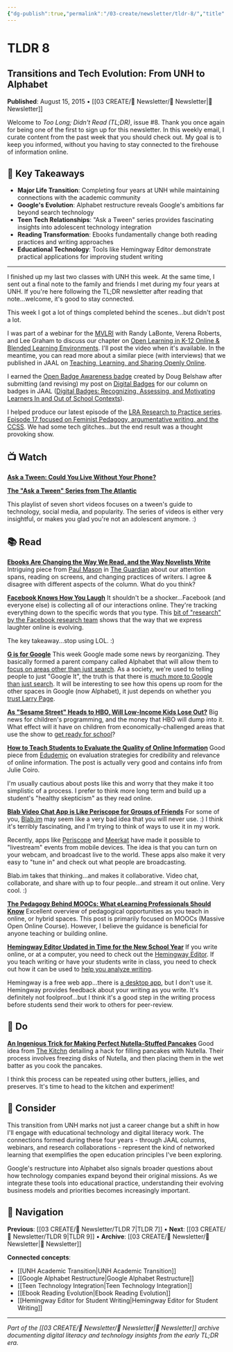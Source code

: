 ```yaml
---
{"dg-publish":true,"permalink":"/03-create/newsletter/tldr-8/","title":"Transitions and Tech Evolution: From UNH to Alphabet","tags":["early-newsletter","google-alphabet-restructure","teen-technology-use","ebook-reading-changes","sesame-street-hbo","hemingway-editor","blab-video-chat"],"created":"2015-08-15","updated":"2025-07-30"}
---
```



# TLDR 8
## Transitions and Tech Evolution: From UNH to Alphabet

**Published**: August 15, 2015 • [[03 CREATE/📧 Newsletter/📧 Newsletter\|📧 Newsletter]]

Welcome to *Too Long; Didn't Read (TL;DR)*, issue #8. Thank you once again for being one of the first to sign up for this newsletter. In this weekly email, I curate content from the past week that you should check out. My goal is to keep you informed, without you having to stay connected to the firehouse of information online.

## 🔖 Key Takeaways
- **Major Life Transition**: Completing four years at UNH while maintaining connections with the academic community
- **Google's Evolution**: Alphabet restructure reveals Google's ambitions far beyond search technology
- **Teen Tech Relationships**: "Ask a Tween" series provides fascinating insights into adolescent technology integration
- **Reading Transformation**: Ebooks fundamentally change both reading practices and writing approaches
- **Educational Technology**: Tools like Hemingway Editor demonstrate practical applications for improving student writing

---

I finished up my last two classes with UNH this week. At the same time, I sent out a final note to the family and friends I met during my four years at UNH. If you're here following the TL;DR newsletter after reading that note...welcome, it's good to stay connected.

This week I got a lot of things completed behind the scenes...but didn't post a lot.

I was part of a webinar for the [MVLRI](http://www.mvlri.org/) with Randy LaBonte, Verena Roberts, and Lee Graham to discuss our chapter on [Open Learning in K-12 Online & Blended Learning Environments](https://www.academia.edu/10311797/Open_Learning_in_K-12_Online_and_Blended_Learning_Environments). I'll post the video when it's available. In the meantime, you can read more about a similar piece (with interviews) that we published in JAAL on [Teaching, Learning, and Sharing Openly Online](http://wiobyrne.com/teaching-learning-and-sharing-openly-online/).

I earned the [Open Badge Awareness badge](http://badges.p2pu.org/en/project/1021/) created by Doug Belshaw after submitting (and revising) my post on [Digital Badges](http://wiobyrne.com/digital-badges-overview/) for our column on badges in JAAL ([Digital Badges: Recognizing, Assessing, and Motivating Learners In and Out of School Contexts](http://wiobyrne.com/digital-badges-recognizing-assessing-and-motivating-learners-in-and-out-of-school-contexts/)).

I helped produce our latest episode of the [LRA Research to Practice series](https://www.youtube.com/channel/UCxY2el4yNrRnAOLfvx3mTOg). [Episode 17 focused on Feminist Pedagogy, argumentative writing, and the CCSS](https://www.youtube.com/watch?v=0FiAnXfuhGA). We had some tech glitches...but the end result was a thought provoking show.

## 📺 Watch

**[Ask a Tween: Could You Live Without Your Phone?](https://youtu.be/kylKxN8SK4w?list=PLDamP-pfOskPW5oYKcI7YiqvG_MaOkTTC)**

**[The "Ask a Tween" Series from The Atlantic](http://www.theatlantic.com/video/series/ask-a-tween/)**

This playlist of seven short videos focuses on a tween's guide to technology, social media, and popularity. The series of videos is either very insightful, or makes you glad you're not an adolescent anymore. :)

## 📚 Read

**[Ebooks Are Changing the Way We Read, and the Way Novelists Write](http://www.theguardian.com/commentisfree/2015/aug/10/ebooks-are-changing-the-way-we-read-and-the-way-novelists-write)**
Intriguing piece from [Paul Mason](http://www.theguardian.com/profile/paul-mason) in [The Guardian](http://www.theguardian.com/us) about our attention spans, reading on screens, and changing practices of writers. I agree & disagree with different aspects of the column. What do you think?

**[Facebook Knows How You Laugh](http://www.wired.com/2015/08/facebook-knows-laugh/)**
It shouldn't be a shocker...Facebook (and everyone else) is collecting all of our interactions online. They're tracking everything down to the specific words that you type. This [bit of "research" by the Facebook research team](https://research.facebook.com/blog/1605690073053884/the-not-so-universal-language-of-laughter/#fn1) shows that the way that we express laughter online is evolving.

The key takeaway...stop using LOL. :)

**[G is for Google](http://googleblog.blogspot.tw/2015/08/google-alphabet.html)**
This week Google made some news by reorganizing. They basically formed a parent company called Alphabet that will allow them to [focus on areas other than just search](http://mobile.nytimes.com/2015/08/11/technology/giving-google-room-to-dream-big-beyond-search.html?referrer). As a society, we're used to telling people to just "Google It", the truth is that there is [much more to Google than just search](http://techcrunch.com/gallery/google-alphabet/?ncid=rss). It will be interesting to see how this opens up room for the other spaces in Google (now Alphabet), it just depends on whether you [trust Larry Page](https://stratechery.com/2015/do-you-trust-larry-page/?utm_source=feedly&utm_medium=webfeeds).

**[As "Sesame Street" Heads to HBO, Will Low-Income Kids Lose Out?](http://www.npr.org/sections/ed/2015/08/13/432112558/sesame-street-heads-to-hbo-is-it-a-win-win-for-kids?utm_medium=RSS&utm_campaign=education)**
Big news for children's programming, and the money that HBO will dump into it. What effect will it have on children from economically-challenged areas that use the show to [get ready for school](http://www.npr.org/2015/06/09/413069565/sesame-street-improves-school-readiness-research-says)?

**[How to Teach Students to Evaluate the Quality of Online Information](http://www.edudemic.com/teach-students-evaluate-information/)**
Good piece from [Edudemic](http://www.edudemic.com/) on evaluation strategies for credibility and relevance of online information. The post is actually very good and contains info from Julie Coiro.

I'm usually cautious about posts like this and worry that they make it too simplistic of a process. I prefer to think more long term and build up a student's "healthy skepticism" as they read online.

**[Blab Video Chat App is Like Periscope for Groups of Friends](http://mashable.com/2015/08/05/blab-video-chatting/)**
For some of you, [Blab.im](https://blab.im/) may seem like a very bad idea that you will never use. :) I think it's terribly fascinating, and I'm trying to think of ways to use it in my work.

Recently, apps like [Periscope](https://www.periscope.tv/) and [Meerkat](https://meerkatapp.co/) have made it possible to "livestream" events from mobile devices. The idea is that you can turn on your webcam, and broadcast live to the world. These apps also make it very easy to "tune in" and check out what people are broadcasting.

Blab.im takes that thinking...and makes it collaborative. Video chat, collaborate, and share with up to four people...and stream it out online. Very cool. :)

**[The Pedagogy Behind MOOCs: What eLearning Professionals Should Know](http://elearningindustry.com/the-pedagogy-behind-moocs-what-elearning-professionals-should-know)**
Excellent overview of pedagogical opportunities as you teach in online, or hybrid spaces. This post is primarily focused on MOOCs (Massive Open Online Course). However, I believe the guidance is beneficial for anyone teaching or building online.

**[Hemingway Editor Updated in Time for the New School Year](http://www.freetech4teachers.com/2015/08/hemingway-editor-updated-in-time-for.html#.Vc8T8FNViko)**
If you write online, or at a computer, you need to check out the [Hemingway Editor](http://www.hemingwayapp.com/). If you teach writing or have your students write in class, you need to check out how it can be used to [help you analyze writing](http://www.freetech4teachers.com/2014/02/hemingway-helps-you-analyze-your-writing.html#.Vc8ryFNViko).

Hemingway is a free web app...there is [a desktop app](http://www.hemingwayapp.com/desktop.html), but I don't use it. Hemingway provides feedback about your writing as you write. It's definitely not foolproof...but I think it's a good step in the writing process before students send their work to others for peer-review.

## 🔨 Do

**[An Ingenious Trick for Making Perfect Nutella-Stuffed Pancakes](http://www.thekitchn.com/a-life-changing-trick-for-making-perfect-nutella-stuffed-pancakes-222549)**
Good idea from [The Kitchn](http://www.thekitchn.com/a-life-changing-trick-for-making-perfect-nutella-stuffed-pancakes-222549) detailing a hack for filling pancakes with Nutella. Their process involves freezing disks of Nutella, and then placing them in the wet batter as you cook the pancakes.

I think this process can be repeated using other butters, jellies, and preserves. It's time to head to the kitchen and experiment!

## 🤔 Consider

This transition from UNH marks not just a career change but a shift in how I'll engage with educational technology and digital literacy work. The connections formed during these four years - through JAAL columns, webinars, and research collaborations - represent the kind of networked learning that exemplifies the open education principles I've been exploring.

Google's restructure into Alphabet also signals broader questions about how technology companies expand beyond their original missions. As we integrate these tools into educational practice, understanding their evolving business models and priorities becomes increasingly important.

## 🔗 Navigation

**Previous**: [[03 CREATE/📧 Newsletter/TLDR 7\|TLDR 7]] • **Next**: [[03 CREATE/📧 Newsletter/TLDR 9\|TLDR 9]] • **Archive**: [[03 CREATE/📧 Newsletter/📧 Newsletter\|📧 Newsletter]]

**Connected concepts**:
- [[UNH Academic Transition\|UNH Academic Transition]]
- [[Google Alphabet Restructure\|Google Alphabet Restructure]]
- [[Teen Technology Integration\|Teen Technology Integration]]
- [[Ebook Reading Evolution\|Ebook Reading Evolution]]
- [[Hemingway Editor for Student Writing\|Hemingway Editor for Student Writing]]

---

*Part of the [[03 CREATE/📧 Newsletter/📧 Newsletter\|📧 Newsletter]] archive documenting digital literacy and technology insights from the early TL;DR era.*
